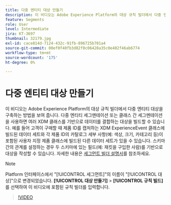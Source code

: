 ```yaml
---
title: 다중 엔티티 대상 만들기
description: 이 비디오는 Adobe Experience Platform의 대상 규칙 빌더에서 다중 엔티티 대상을 구축하는 방법을 보여 줍니다.  다중 엔티티 세그멘테이션 또는 클래스 간 세그멘테이션을 사용하면 여러 XDM 클래스를 기반으로 데이터를 결합하는 대상을 빌드할 수 있습니다.
feature: Segments
role: User
level: Intermediate
jira: KT-3697
thumbnail: 32179.jpg
exl-id: cace814d-7124-432c-91fb-896725b701a4
source-git-commit: 00ef0f40fb3d82f0c06428a35c0e402f46ab6774
workflow-type: tm+mt
source-wordcount: '175'
ht-degree: 0%

---
```


# 다중 엔티티 대상 만들기

이 비디오는 Adobe Experience Platform의 대상 규칙 빌더에서 다중 엔티티 대상을 구축하는 방법을 보여 줍니다.  다중 엔티티 세그멘테이션 또는 클래스 간 세그멘테이션을 사용하면 여러 XDM 클래스를 기반으로 데이터를 결합하는 대상을 빌드할 수 있습니다. 예를 들어 고객이 구매할 때 제품 ID를 캡처하는 XDM ExperienceEvent 클래스에 빌드된 데이터 세트와 각 제품 ID의 카탈로그 세부 사항(예: 색상, 크기, 카테고리 등)이 포함된 사용자 지정 제품 클래스에 빌드된 다른 데이터 세트가 있을 수 있습니다. 스키마 간의 관계를 설정하는 경우 두 스키마에 있는 필드(예: 재킷을 구입한 사람)를 기반으로 대상을 작성할 수 있습니다. 자세한 내용은 [세그먼트 빌더 설명서](https://experienceleague.adobe.com/docs/experience-platform/segmentation/ui/segment-builder.html)를 참조하세요.

<!--Segment context (segment payload) allows you to provide key contextual details, such as a visitor's abandoned cart contents, in your segment definition so you can send personalized messages.-->

>[!NOTE]
>
> Platform 인터페이스에서 &quot;[!UICONTROL 세그먼트]&quot;의 이름이 &quot;[!UICONTROL 대상]&quot;으로 변경되었습니다. **[!UICONTROL 대상 만들기]** > **[!UICONTROL 규칙 빌드]**&#x200B;를 선택하여 이 비디오에 포함된 규칙 빌더를 입력합니다.

>[!VIDEO](https://video.tv.adobe.com/v/32179?learn=on)
